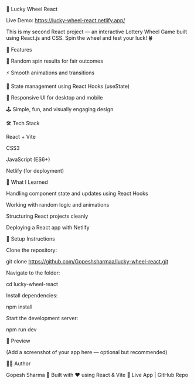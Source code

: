 🎡 Lucky Wheel React

Live Demo: https://lucky-wheel-react.netlify.app/

This is my second React project — an interactive Lottery Wheel Game built using React.js and CSS.
Spin the wheel and test your luck! 🍀

🚀 Features

🎯 Random spin results for fair outcomes

⚡ Smooth animations and transitions

🧩 State management using React Hooks (useState)

🎨 Responsive UI for desktop and mobile

🕹️ Simple, fun, and visually engaging design

🛠️ Tech Stack

React + Vite

CSS3

JavaScript (ES6+)

Netlify (for deployment)

🧠 What I Learned

Handling component state and updates using React Hooks

Working with random logic and animations

Structuring React projects cleanly

Deploying a React app with Netlify

🧩 Setup Instructions

Clone the repository:

git clone https://github.com/Gopeshsharmaa/lucky-wheel-react.git


Navigate to the folder:

cd lucky-wheel-react


Install dependencies:

npm install


Start the development server:

npm run dev

📸 Preview

(Add a screenshot of your app here — optional but recommended)

👨‍💻 Author

Gopesh Sharma
📍 Built with ❤️ using React & Vite
🔗 Live App
 | GitHub Repo
